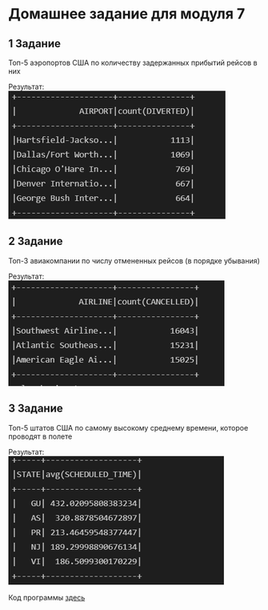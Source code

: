 # Домашнее задание для модуля 7

## 1 Задание

Топ-5 аэропортов США по количеству задержанных прибытий рейсов в них 

Результат:
![Image alt](https://github.com/MaximMasyuk/DataLearn/blob/main/DE-101/Module7/2%20exercise.PNG)


## 2 Задание 

Топ-3 авиакомпании по числу отмененных рейсов (в порядке убывания)

Результат:
![Image alt](https://github.com/MaximMasyuk/DataLearn/blob/main/DE-101/Module7/1%20exercise.PNG)

## 3 Задание 

Топ-5 штатов США по самому высокому среднему времени, которое проводят в полете

Результат:
![Image alt](https://github.com/MaximMasyuk/DataLearn/blob/main/DE-101/Module7/3%20exercise.PNG)


Код программы [здесь](https://github.com/MaximMasyuk/DataLearn/blob/main/DE-101/Module7/spark.py)

